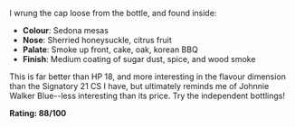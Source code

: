 I wrung the cap loose from the bottle, and found inside:

* **Colour**: Sedona mesas
* **Nose**: Sherried honeysuckle, citrus fruit
* **Palate**: Smoke up front, cake, oak, korean BBQ
* **Finish**: Medium coating of sugar dust, spice, and wood smoke

This is far better than HP 18, and more interesting in the flavour dimension than the Signatory 21 CS I have, but ultimately reminds me of  Johnnie Walker Blue--less interesting than its price.  Try the independent bottlings!

**Rating: 88/100**